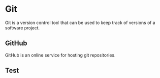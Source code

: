# Git

Git is a version control tool that can be used to keep track of versions of a software project.

## GitHub

GitHub is an online service for hosting git repositories.

## Test

